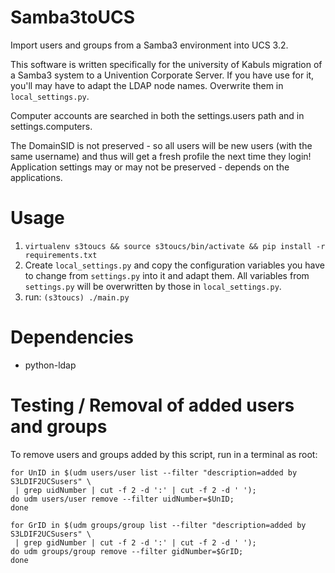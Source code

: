 Samba3toUCS
===========

Import users and groups from a Samba3 environment into UCS 3.2.

This software is written specifically for the university of Kabuls migration of a Samba3 system to a Univention
 Corporate Server. If you have use for it, you'll may have to adapt the LDAP node names. Overwrite them in 
 `local_settings.py`.

Computer accounts are searched in both the settings.users path and in settings.computers.

The DomainSID is not preserved - so all users will be new users (with the same username) and thus will get a fresh 
profile the next time they login! Application settings may or may not be preserved - depends on the applications.

Usage
=====

1. `virtualenv s3toucs && source s3toucs/bin/activate && pip install -r requirements.txt`
2. Create `local_settings.py` and copy the configuration variables you have to change from `settings.py` into it and 
adapt them. All variables from `settings.py` will be overwritten by those in `local_settings.py`.
3. run: `(s3toucs) ./main.py`

Dependencies
============

- python-ldap

Testing / Removal of added users and groups
===========================================
To remove users and groups added by this script, run in a terminal as root:

```Shell
for UnID in $(udm users/user list --filter "description=added by S3LDIF2UCSusers" \
 | grep uidNumber | cut -f 2 -d ':' | cut -f 2 -d ' ');
do udm users/user remove --filter uidNumber=$UnID;
done

for GrID in $(udm groups/group list --filter "description=added by S3LDIF2UCSusers" \
 | grep gidNumber | cut -f 2 -d ':' | cut -f 2 -d ' ');
do udm groups/group remove --filter gidNumber=$GrID;
done
```
